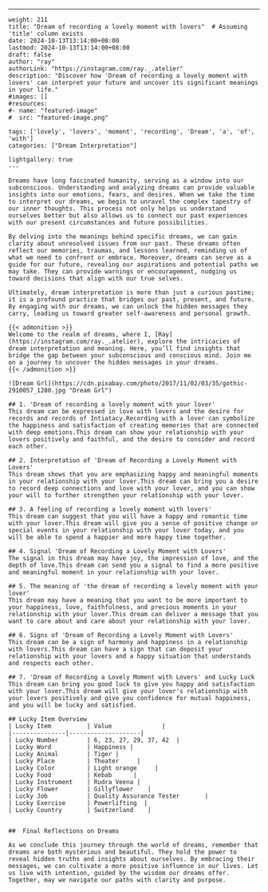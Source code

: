 ---
    weight: 211
    title: "Dream of recording a lovely moment with lovers"  # Assuming 'title' column exists
    date: 2024-10-13T13:14:00+08:00
    lastmod: 2024-10-13T13:14:00+08:00
    draft: false
    author: "ray"
    authorLink: "https://instagram.com/ray._.atelier"
    description: "Discover how 'Dream of recording a lovely moment with lovers' can interpret your future and uncover its significant meanings in your life."
    #images: []
    #resources:
    #- name: "featured-image"
    #  src: "featured-image.png"
    
    tags: ['lovely', 'lovers', 'moment', 'recording', 'Dream', 'a', 'of', 'with']
    categories: ["Dream Interpretation"]
    
    lightgallery: true
    ---
    
    Dreams have long fascinated humanity, serving as a window into our subconscious. Understanding and analyzing dreams can provide valuable insights into our emotions, fears, and desires. When we take the time to interpret our dreams, we begin to unravel the complex tapestry of our inner thoughts. This process not only helps us understand ourselves better but also allows us to connect our past experiences with our present circumstances and future possibilities.
    
    By delving into the meanings behind specific dreams, we can gain clarity about unresolved issues from our past. These dreams often reflect our memories, traumas, and lessons learned, reminding us of what we need to confront or embrace. Moreover, dreams can serve as a guide for our future, revealing our aspirations and potential paths we may take. They can provide warnings or encouragement, nudging us toward decisions that align with our true selves.
    
    Ultimately, dream interpretation is more than just a curious pastime; it is a profound practice that bridges our past, present, and future. By engaging with our dreams, we can unlock the hidden messages they carry, leading us toward greater self-awareness and personal growth.
    
    {{< admonition >}}
    Welcome to the realm of dreams, where I, [Ray](https://instagram.com/ray._.atelier), explore the intricacies of dream interpretation and meaning. Here, you’ll find insights that bridge the gap between your subconscious and conscious mind. Join me on a journey to uncover the hidden messages in your dreams.
    {{< /admonition >}}
    
    ![Dream Grl](https://cdn.pixabay.com/photo/2017/11/02/03/35/gothic-2910057_1280.jpg "Dream Grl")
    
    ## 1. 'Dream of recording a lovely moment with your lover'
    This dream can be expressed in love with lovers and the desire for records and records of Intiatacy.Recording with a lover can symbolize the happiness and satisfaction of creating memories that are connected with deep emotions.This dream can show your relationship with your lovers positively and faithful, and the desire to consider and record each other.
    
    ## 2. Interpretation of 'Dream of Recording a Lovely Moment with Lovers'
    This dream shows that you are emphasizing happy and meaningful moments in your relationship with your lover.This dream can bring you a desire to record deep connections and love with your lover, and you can show your will to further strengthen your relationship with your lover.
    
    ## 3. A feeling of recording a lovely moment with lovers'
    This dream can suggest that you will have a happy and romantic time with your lover.This dream will give you a sense of positive change or special events in your relationship with your lover today, and you will be able to spend a happier and more happy time together.
    
    ## 4. Signal 'Dream of Recording a Lovely Moment with Lovers'
    The signal in this dream may have joy, the impression of love, and the depth of love.This dream can send you a signal to find a more positive and meaningful moment in your relationship with your lover.
    
    ## 5. The meaning of 'the dream of recording a lovely moment with your lover'
    This dream may have a meaning that you want to be more important to your happiness, love, faithfulness, and precious moments in your relationship with your lover.This dream can deliver a message that you want to care about and care about your relationship with your lover.
    
    ## 6. Signs of 'Dream of Recording a Lovely Moment with Lovers'
    This dream can be a sign of harmony and happiness in a relationship with lovers.This dream can have a sign that can deposit your relationship with your lovers and a happy situation that understands and respects each other.
    
    ## 7. 'Dream of Recording a Lovely Moment with Lovers' and Lucky Luck
    This dream can bring you good luck to give you happy and satisfaction with your lover.This dream will give your lover's relationship with your lovers positively and give you confidence for mutual happiness, and you will be lucky and satisfied.
    
    ## Lucky Item Overview
    | Lucky Item          | Value              |
    |---------------|--------------------|
    | Lucky Number        | 6, 23, 27, 29, 37, 42  |
    | Lucky Word          | Happiness |
    | Lucky Animal        | Tiger |
    | Lucky Place         | Theater     |
    | Lucky Color         | Light orange     |
    | Lucky Food          | Kebab      |
    | Lucky Instrument    | Rudra Veena |
    | Lucky Flower        | Gillyflower    |
    | Lucky Job           | Quality Assurance Tester       |
    | Lucky Exercise      | Powerlifting  |
    | Lucky Country       | Switzerland    |
    
    
    ##  Final Reflections on Dreams
    
    As we conclude this journey through the world of dreams, remember that dreams are both mysterious and beautiful. They hold the power to reveal hidden truths and insights about ourselves. By embracing their messages, we can cultivate a more positive influence in our lives. Let us live with intention, guided by the wisdom our dreams offer. Together, may we navigate our paths with clarity and purpose.
    